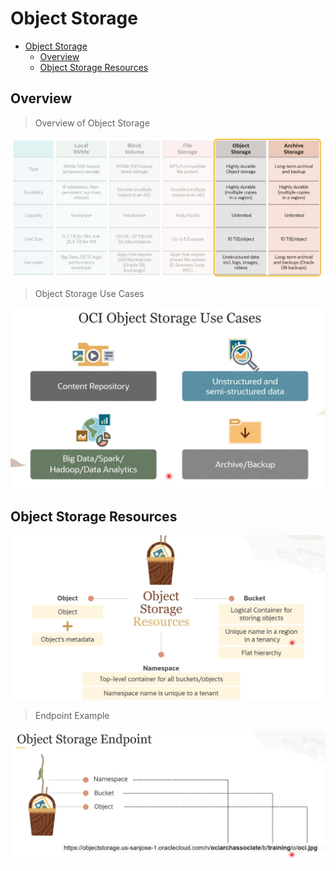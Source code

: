 # Object Storage

- [Object Storage](#object-storage)
  - [Overview](#overview)
  - [Object Storage Resources](#object-storage-resources)


## Overview
> Overview of Object Storage
> 
<img src="./pictures/object-storage-1.png" width="650" style="border-radius: 10px" />

> Object Storage Use Cases
>
<img src="./pictures/object-storage-2.png" width="650" style="border-radius: 10px" />

## Object Storage Resources
<img src="./pictures/object-storage-3.png" width="650" style="border-radius: 10px" />

> Endpoint Example 
>
<img src="./pictures/object-storage-4.png" width="650" style="border-radius: 10px" />